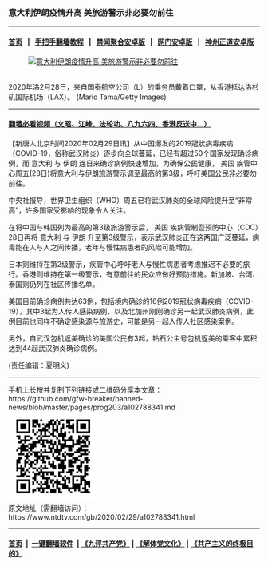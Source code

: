 ### 意大利伊朗疫情升高 美旅游警示非必要勿前往
------------------------

#### [首页](https://github.com/gfw-breaker/banned-news/blob/master/README.md) &nbsp;&nbsp;|&nbsp;&nbsp; [手把手翻墙教程](https://github.com/gfw-breaker/guides/wiki) &nbsp;&nbsp;|&nbsp;&nbsp; [禁闻聚合安卓版](https://github.com/gfw-breaker/bn-android) &nbsp;&nbsp;|&nbsp;&nbsp; [网门安卓版](https://github.com/oGate2/oGate) &nbsp;&nbsp;|&nbsp;&nbsp; [神州正道安卓版](https://github.com/SzzdOgate/update) 



<div><div class="featured_image">
 <a href="https://i.ntdtv.com/assets/uploads/2020/02/GettyImages-1209364138.jpg" target="_blank">
  <figure>
   <img alt="意大利伊朗疫情升高 美旅游警示非必要勿前往" src="https://i.ntdtv.com/assets/uploads/2020/02/GettyImages-1209364138-800x450.jpg"/>
  </figure><br/>
 </a>
 <span class="caption">
  2020年洛2月28日，来自国泰航空公司（L）的乘务员戴着口罩，从香港抵达洛杉矶国际机场（LAX）。 (Mario Tama/Getty Images)
 </span>
</div>
</div><hr/>

#### [翻墙必看视频（文昭、江峰、法轮功、八九六四、香港反送中...）](https://github.com/gfw-breaker/banned-news/blob/master/pages/link3.md)

<div><div class="post_content" itemprop="articleBody">
 <p>
  【新唐人北京时间2020年02月29日讯】从中国爆发的2019冠状病毒疾病（COVID-19，俗称武汉肺炎）逐步向全球蔓延，已经有超过50个国家发现确诊病例，而
  <ok href="https://www.ntdtv.com/gb/意大利.htm">
   意大利
  </ok>
  与
  <ok href="https://www.ntdtv.com/gb/伊朗.htm">
   伊朗
  </ok>
  连日来确诊病例快速增加，为确保公民健康，
  <ok href="https://www.ntdtv.com/gb/美国.htm">
   美国
  </ok>
  疾管中心周五(28日)将意大利与伊朗旅游警示调至最高的第3级，呼吁美国公民非必要勿前往。
 </p>
 <p>
  中央社报导，世界卫生组织（WHO）周五已将武汉肺炎的全球风险提升至“非常高”，许多国家受影响的现象令人关注。
 </p>
 <p>
  在将中国与韩国列为最高的第3级旅游警示后，
  <ok href="https://www.ntdtv.com/gb/美国.htm">
   美国
  </ok>
  疾病管制暨预防中心（CDC）28日再将
  <ok href="https://www.ntdtv.com/gb/意大利.htm">
   意大利
  </ok>
  与
  <ok href="https://www.ntdtv.com/gb/伊朗.htm">
   伊朗
  </ok>
  升至第3级警示，表示武汉肺炎正在这两国广泛蔓延，病毒能在人与人之间传播，老年与慢性病患者的风险可能增加。
 </p>
 <p>
  日本则维持在第2级警示，疾管中心呼吁老人与慢性病患者考虑推迟不必要的旅行。香港则维持在第一级警示，有意前往的民众应做好预防措施。新加坡、台湾、泰国则仍列在社区传播名单。
 </p>
 <p>
  美国目前确诊病例共达63例，包括境内确诊的16例2019冠状病毒疾病（COVID-19），其中3起为人传人感染病例，以及北加州刚刚确诊另一起武汉肺炎病例，此例目前也同样不确定感染源与旅游史，可能是另一起人传人社区感染案例。
 </p>
 <p>
  另外，自武汉包机返美确诊的美国公民有3起，钻石公主号包机返美的乘客中累积达到44起武汉肺炎确诊病例。
 </p>
 <p>
  (责任编辑：夏明义)
 </p>
 <div class="single_ad">
 </div>
</div>
</div>
<hr/>
手机上长按并复制下列链接或二维码分享本文章：<br/>
https://github.com/gfw-breaker/banned-news/blob/master/pages/prog203/a102788341.md <br/>
<a href='https://github.com/gfw-breaker/banned-news/blob/master/pages/prog203/a102788341.md'><img src='https://github.com/gfw-breaker/banned-news/blob/master/pages/prog203/a102788341.md.png'/></a> <br/>
原文地址（需翻墙访问）：https://www.ntdtv.com/gb/2020/02/29/a102788341.html


------------------------
#### [首页](https://github.com/gfw-breaker/banned-news/blob/master/README.md) &nbsp;|&nbsp; [一键翻墙软件](https://github.com/gfw-breaker/nogfw/blob/master/README.md) &nbsp;| [《九评共产党》](https://github.com/gfw-breaker/9ping.md/blob/master/README.md#九评之一评共产党是什么) | [《解体党文化》](https://github.com/gfw-breaker/jtdwh.md/blob/master/README.md) | [《共产主义的终极目的》](https://github.com/gfw-breaker/gczydzjmd.md/blob/master/README.md)


<img src='http://gfw-breaker.win/banned-news/pages/prog203/a102788341.md' width='0px' height='0px'/>